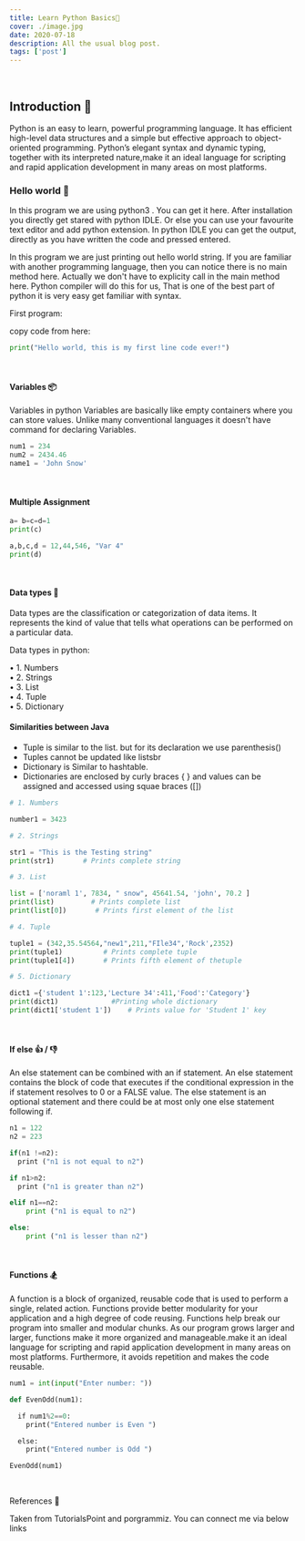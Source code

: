 ```yaml
---
title: Learn Python Basics🐍
cover: ./image.jpg
date: 2020-07-18
description: All the usual blog post.
tags: ['post']
---
```


<br/>

## Introduction 📢

Python is an easy to learn, powerful programming language.
It has efficient high-level data structures and a simple but effective approach to object-oriented programming.
Python’s elegant syntax and dynamic typing, together with its interpreted nature,make it an ideal language
for scripting and rapid application development in many areas on most platforms.

### Hello world 👋

In this program we are using python3 . You can get it here.
After installation you directly get stared with python IDLE.
Or else you can use your favourite text editor and add python extension.
In python IDLE you can get the output,
directly as you have written the code and pressed entered.

In this program we are just printing out hello world string. If you are familiar with another programming language,
then you can notice there is no main method here. Actually we don't have to explicity call in the main method here.
Python compiler will do this for us, That is one of the best part of python it is very easy get familiar with syntax.

First program:

copy code from here:

```python
print("Hello world, this is my first line code ever!")
```

<br />

#### Variables 📦

Variables in python
Variables are basically like empty containers where you can store values.
Unlike many conventional languages it doesn't have command for declaring Variables.

```python
num1 = 234
num2 = 2434.46
name1 = 'John Snow'

```

<br />

#### Multiple Assignment

```python
a= b=c=d=1
print(c)

a,b,c,d = 12,44,546, "Var 4"
print(d)
```

<br />

#### Data types 💾

Data types are the classification or categorization of data items.
It represents the kind of value that tells what operations can be performed on a particular data.

Data types in python:

• 1. Numbers  
• 2. Strings  
• 3. List  
• 4. Tuple  
• 5. Dictionary

#### Similarities between Java

- Tuple is similar to the list. but for its declaration we use parenthesis()
- Tuples cannot be updated like listsbr
- Dictionary is Similar to hashtable.
- Dictionaries are enclosed by curly braces { } and values can be assigned and accessed using squae braces ([])

```python
# 1. Numbers

number1 = 3423

# 2. Strings

str1 = "This is the Testing string"
print(str1)       # Prints complete string

# 3. List

list = ['noraml 1', 7834, " snow", 45641.54, 'john', 70.2 ]
print(list)         # Prints complete list
print(list[0])       # Prints first element of the list

# 4. Tuple

tuple1 = (342,35.54564,"new1",211,"FIle34",'Rock',2352)
print(tuple1)          # Prints complete tuple
print(tuple1[4])       # Prints fifth element of thetuple

# 5. Dictionary

dict1 ={'student 1':123,'Lecture 34':411,'Food':'Category'}
print(dict1)             #Printing whole dictionary
print(dict1['student 1'])    # Prints value for 'Student 1' key
```

<br/>

#### If else 👍 / 👎

An else statement can be combined with an if statement.
An else statement contains the block of code that executes if the conditional expression in
the if statement resolves to 0 or a FALSE value. The else statement is an optional statement and there could be at most only
one else statement following if.

```python
n1 = 122
n2 = 223

if(n1 !=n2):
  print ("n1 is not equal to n2")

if n1>n2:
  print ("n1 is greater than n2")

elif n1==n2:
    print ("n1 is equal to n2")

else:
    print ("n1 is lesser than n2")
```

<br/>

#### Functions 🏂

A function is a block of organized, reusable code that is used to perform a single, related action.
Functions provide better modularity for your application and a high degree of code reusing.
Functions help break our program into smaller and modular chunks. As our program grows larger and larger,
functions make it more organized and manageable.make it an ideal language for scripting and rapid application
development in many areas on most platforms.
Furthermore, it avoids repetition and makes the code reusable.

```python
num1 = int(input("Enter number: "))

def EvenOdd(num1):

  if num1%2==0:
    print("Entered number is Even ")

  else:
    print("Entered number is Odd ")

EvenOdd(num1)
```

<br/>

References 🔗

Taken from TutorialsPoint and porgrammiz.
You can connect me via below links

<!-- This is an example blog post. All your blog posts should be here: `content/posts`.

Websites like Reddit, StackOverflow, and GitHub had millions of people using Markdown. And Markdown started to be used beyond the web, to author books, articles, slide shows, letters, and lecture notes.

What distinguishes Markdown from many other lightweight markup syntaxes, which are often easier to write, is its readability. As Gruber writes:

> The overriding design goal for Markdown’s formatting syntax is to make it as readable as possible. The idea is that a Markdown-formatted document should be publishable as-is, as plain text, without looking like it’s been marked up with tags or formatting instructions.

## Frontmatter

Metadata for your Markdown.

In this post it looks like this:

```md
---
title: Full Blog Post Example
cover: ./image.jpg
date: 2019-11-05
description: All the usual blog post.
tags: ['post']
---
```

Read more about this setting here: [github.com/Chronoblog/gatsby-theme-chronoblog#posts](https://github.com/Chronoblog/gatsby-theme-chronoblog#posts)

## Markdown

This post is a `markdown` file and you can do everything in it that allows you to do markdown.

### Headers

```md
# This is an <h1> tag

## This is an <h2> tag

###### This is an <h6> tag
```

# This is an `<h1>` tag

## This is an `<h2>` tag

###### This is an `<h6>` tag

### Emphasis

```md
_This text will be italic_
**This text will be bold**
```

_This text will be italic_
**This text will be bold**

### Lists

```md
- Item 1
- Item 2
  - Item 2a
  - Item 2b
```

- Item 1
- Item 2
  - Item 2a
  - Item 2b

### Images

```md
![image-in-post](./image-in-post.jpg)
```

![image-in-post](./image-in-post.jpg)

### Links

```md
[github.com/Chronoblog/gatsby-theme-chronoblog](https://github.com/Chronoblog/gatsby-theme-chronoblog)
```

[github.com/Chronoblog/gatsby-theme-chronoblog](https://github.com/Chronoblog/gatsby-theme-chronoblog)

### Gatsby Links

```jsx
<Link to="posts-and-articles">posts-and-articles</Link>
```

Link: <Link to='posts-and-articles'>posts-and-articles</Link>

### Blockquotes

```md
As Kanye West said:

> We're living the future so
> the present is our past.
```

As Kanye West said:

> We're living the future so
> the present is our past.

### Inline code
```python
# 1. Numbers
  number1 = 3423

  # 2. Strings
  str1 = "This is the Testing string"
  print(str1)   # Prints complete string

  # 3. List
  list = ['noraml 1', 7834, " snow", 45641.54, 'john', 70.2 ]
  print(list)           # Prints complete list
  print(list[0])        # Prints first element of the list

  # 4. Tuple
  tuple1 = (342,35.54564,"new1",211,"FIle34",'Rock',2352)
  print(tuple1)                   # Prints complete tuple
  print(tuple1[4])        # Prints fifth element of thetuple

  # 5. Dictionary
  dict1 ={'student 1':123,'Lecture 34':411,'Food':'Category'}
  print(dict1) #Printing whole dictionary
  print(dict1['student 1']) # Prints value for 'Student 1' key
```


**`js:`**

```js
const someFun = (text) => {
  console.log('some ' + text);
};
someFun('text');
```

**`css:`**

```css
.thing {
  font-size: 16px;
  width: 100%;
}
@media screen and (min-width: 40em) {
  font-size: 20px;
  width: 50%;
}
@media screen and (min-width: 52em) {
  font-size: 24px;
}
```

**`jsx:`**

```jsx
<Thing fontSize={[16, 20, 24]} width={[1, 1 / 2]} />
```

What distinguishes Markdown from many other lightweight markup syntaxes, which are often easier to write, is its readability. -->
